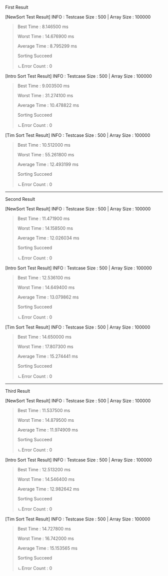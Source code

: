 First Result

[NewSort Test Result]
INFO : Testcase Size : 500 | Array Size : 100000

> Best Time : 8.146500 ms
> 
> Worst Time : 14.676900 ms
> 
> Average Time : 8.795299 ms
> 
>Sorting Succeed
> 
>ㄴError Count : 0

[Intro Sort Test Result]
INFO : Testcase Size : 500 | Array Size : 100000

> Best Time : 9.003500 ms
>
> Worst Time : 31.274100 ms
>
> Average Time : 10.478822 ms
>
>Sorting Succeed
>
>ㄴError Count : 0

[Tim Sort Test Result]
INFO : Testcase Size : 500 | Array Size : 100000

> Best Time : 10.512000 ms
>
> Worst Time : 55.261800 ms
>
> Average Time : 12.493199 ms
>
>Sorting Succeed
>
>ㄴError Count : 0

-----------------------------------------------------

Second Result

[NewSort Test Result]
INFO : Testcase Size : 500 | Array Size : 100000

> Best Time : 11.471900 ms
> 
> Worst Time : 14.158500 ms
> 
> Average Time : 12.026034 ms
> 
>Sorting Succeed
>
>ㄴError Count : 0

[Intro Sort Test Result]
INFO : Testcase Size : 500 | Array Size : 100000

> Best Time : 12.536100 ms
>
> Worst Time : 14.649400 ms
> 
> Average Time : 13.079862 ms
> 
>Sorting Succeed
>
>ㄴError Count : 0

[Tim Sort Test Result]
INFO : Testcase Size : 500 | Array Size : 100000

> Best Time : 14.650000 ms
> 
> Worst Time : 17.807300 ms
> 
> Average Time : 15.274441 ms
> 
>Sorting Succeed
>
>ㄴError Count : 0

-----------------------------------------------------

Third Result

[NewSort Test Result]
INFO : Testcase Size : 500 | Array Size : 100000

> Best Time : 11.537500 ms
> 
> Worst Time : 14.879500 ms
> 
> Average Time : 11.974909 ms
> 
>Sorting Succeed
>
>ㄴError Count : 0

[Intro Sort Test Result]
INFO : Testcase Size : 500 | Array Size : 100000

> Best Time : 12.513200 ms
> 
> Worst Time : 14.546400 ms
> 
> Average Time : 12.982642 ms
> 
>Sorting Succeed
>
>ㄴError Count : 0

[Tim Sort Test Result]
INFO : Testcase Size : 500 | Array Size : 100000

> Best Time : 14.727800 ms
> 
> Worst Time : 16.742000 ms
> 
> Average Time : 15.153565 ms
> 
>Sorting Succeed
>
>ㄴError Count : 0
